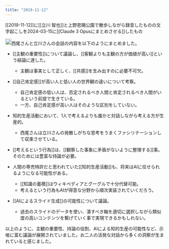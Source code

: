 ```yaml
---
title: "2019-11-12"
---
```


[[2019-11-12]]に[[立川 智也]]と上野恩賜公園で散歩しながら録音したものの文字起こしを2024-03-15に[[Claude 3 Opusにまとめさせる]]したもの

<img src='https://scrapbox.io/api/pages/nishio/Claude/icon' alt='Claude.icon' height="19.5"/>西尾さんと立川さんの会話の内容を以下のようにまとめました。

- [[主観の重要性]]について議論し、[[客観よりも主観の方が価値が高い]]という結論に達した。
    - 主観は事実として正しく、[[共感]]を生み出すのに必要不可欠。

- [[自己肯定感]]が高い人と低い人の世界観の違いについて考察。
    - 自己肯定感の低い人は、否定されるべき人間と肯定されるべき人間がいるという前提で生きている。
    - 一方、自己肯定感が高い人はそのような区別をしていない。

- 知的生産活動において、1人で考えるよりも誰かと対話しながら考える方が生産的。
    - 西尾さんは立川さんの発散しがちな思考をうまくファシリテーションして収束させている。

- [[考えるという行為]]は、[[観察した事象に矛盾がないように整理する]]事。そのためには豊富な持論が必要。

- 人間の専売特許だと思われていた[[知的生産活動]]も、将来はAIに任せられるようになる可能性がある。
    - [[知識の蓄積]]はウィキペディアとグーグルで十分代替可能。
    - 考えるという行為もAIが得意な分野から順次実装されていくだろう。

- [[AIによるスライド生成]]の可能性について議論。
    - 過去のスライドのデータを使い、潰すべき軸を適切に選択しながら類似度の高いコンテンツを繋げていく事で実現できるかもしれない。

以上のように、主観の重要性、持論の役割、AIによる知的生産の可能性など、示唆に富む議論が展開されていました。お二人の活発な対話から多くの洞察が生まれていると感じました。

